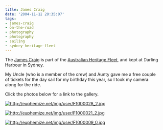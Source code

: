 ```yaml
---
title: James Craig
date: '2004-11-12 20:35:07'
tags:
- james-craig
- on-the-road
- photography
- photography
- sailing
- sydney-heritage-fleet
---
```


The <a href="http://http://www.australianheritagefleet.com.au/JCraig/JCraig.html">James Craig</a> is part of the <a href="http://http://www.australianheritagefleet.com.au/Index/">Australian Heritage Fleet</a>, and kept at Darling Harbour in Sydney.

My Uncle (who is a member of the crew) and Aunty gave me a free couple of tickets for the day sail for my birthday this year, so I took my camera along for the ride.

Click the photos below for a link to the gallery.

<a href="/photography/gallery/47/"><img style="border: 0pt none " alt="http://euphemize.net/img/user/F1000028_2.jpg" title="http://euphemize.net/img/user/F1000028_2.jpg" src="http://euphemize.net/img/user/F1000028_2.jpg" /></a>
<ul></ul>
<a href="/photography/gallery/47/"><img style="border: 0pt none " alt="http://euphemize.net/img/user/F1000021_2.jpg" title="http://euphemize.net/img/user/F1000021_2.jpg" src="http://euphemize.net/img/user/F1000021_2.jpg" /></a>

<a href="/photography/gallery/47/"><img style="border: 0pt none " alt="http://euphemize.net/img/user/F1000009_0.jpg" title="http://euphemize.net/img/user/F1000009_0.jpg" src="http://euphemize.net/img/user/F1000009_0.jpg" /></a>
<ul></ul>
